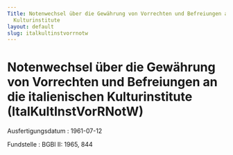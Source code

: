 ```yaml
---
Title: Notenwechsel über die Gewährung von Vorrechten und Befreiungen an die italienischen
  Kulturinstitute
layout: default
slug: italkultinstvorrnotw
---
```


# Notenwechsel über die Gewährung von Vorrechten und Befreiungen an die italienischen Kulturinstitute (ItalKultInstVorRNotW)

Ausfertigungsdatum
:   1961-07-12

Fundstelle
:   BGBl II: 1965, 844

